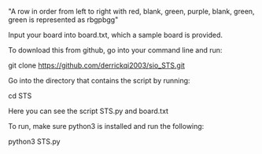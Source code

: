 "A row in order from left to right with red, blank, green, purple, blank, green, green is represented as rbgpbgg"

Input your board into board.txt, which a sample board is provided.

To download this from github, go into your command line and run:

git clone https://github.com/derrickqi2003/sio_STS.git

Go into the directory that contains the script by running:

cd STS

Here you can see the script STS.py and board.txt

To run, make sure python3 is installed and run the following:

python3 STS.py